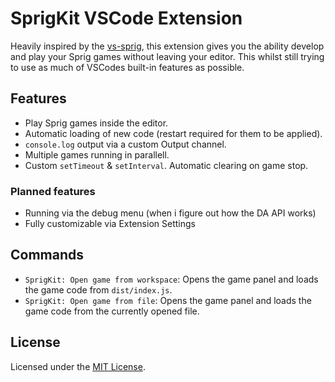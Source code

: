 # SprigKit VSCode Extension

Heavily inspired by the [vs-sprig](https://github.com/hackclub/VS-Sprig), this extension gives you the ability develop and play your Sprig games without leaving your editor. This whilst still trying to use as much of VSCodes built-in features as possible.

## Features

-   Play Sprig games inside the editor.
-   Automatic loading of new code (restart required for them to be applied).
-   `console.log` output via a custom Output channel.
-   Multiple games running in parallell.
-   Custom `setTimeout` & `setInterval`. Automatic clearing on game stop.

### Planned features

-   Running via the debug menu (when i figure out how the DA API works)
-   Fully customizable via Extension Settings

## Commands

-   `SprigKit: Open game from workspace`: Opens the game panel and loads the game code from `dist/index.js`.
-   `SprigKit: Open game from file`: Opens the game panel and loads the game code from the currently opened file.

## License

Licensed under the [MIT License](../../LICENSE).

